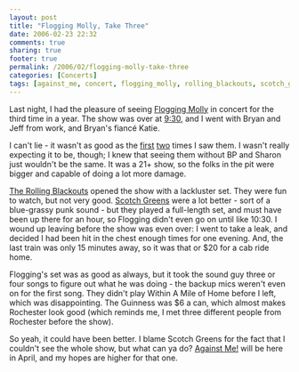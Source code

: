 ```yaml
---
layout: post
title: "Flogging Molly, Take Three"
date: 2006-02-23 22:32
comments: true
sharing: true
footer: true
permalink: /2006/02/flogging-molly-take-three
categories: [Concerts]
tags: [against_me, concert, flogging_molly, rolling_blackouts, scotch_greens]
---
```

Last night, I had the pleasure of seeing <a href="http://www.floggingmolly.com/">Flogging Molly</a> in concert for the third time in a year.  The show was over at <a href="http://www.930.com">9:30</a>, and I went with Bryan and Jeff from work, and Bryan's fiancé Katie.

I can't lie - it wasn't as good as the <a href="/2005/04/most-tiring-week-ever">first</a> <a href="/2005/08/flogging-molly-round-two">two</a> times I saw them.  I wasn't really expecting it to be, though; I knew that seeing them without BP and Sharon just wouldn't be the same.  It was a 21+ show, so the folks in the pit were bigger and capable of doing a lot more damage.

<a href="http://www.rollingblackouts.com/">The Rolling Blackouts</a> opened the show with a lackluster set.  They were fun to watch, but not very good.  <a href="http://www.scotchgreens.com/">Scotch Greens</a> were a lot better - sort of a blue-grassy punk sound - but they played a full-length set, and must have been up there for an hour, so Flogging didn't even go on until like 10:30.  I wound up leaving before the show was even over: I went to take a leak, and decided I had been hit in the chest enough times for one evening.  And, the last train was only 15 minutes away, so it was that or $20 for a cab ride home.

Flogging's set was as good as always, but it took the sound guy three or four songs to figure out what he was doing - the backup mics weren't even on for the first song.  They didn't play Within A Mile of Home before I left, which was disappointing.  The Guinness was $6 a can, which almost makes Rochester look good (which reminds me, I met three different people from Rochester before the show).

So yeah, it could have been better.  I blame Scotch Greens for the fact that I couldn't see the whole show, but what can ya do?  <a href="http://www.againstme.net/">Against Me!</a> will be here in April, and my hopes are higher for that one.
